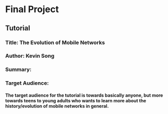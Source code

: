 # Final Project
## Tutorial

### Title: The Evolution of Mobile Networks

### Author: Kevin Song

### Summary:
####

### Target Audience: 
#### The target audience for the tutorial is towards basically anyone, but more towards teens to young adults who wants to learn more about the history/evolution of mobile networks in general.

